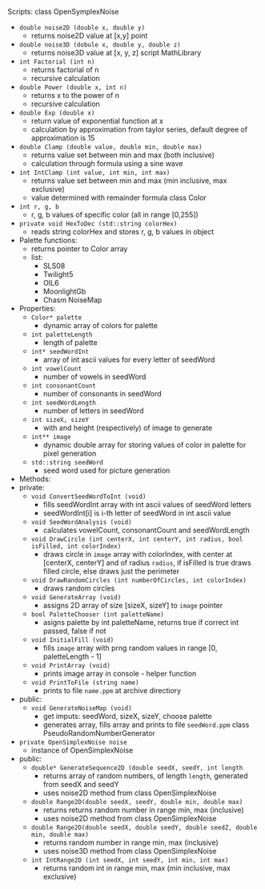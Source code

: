 Scripts:
class OpenSymplexNoise
-  `double noise2D (double x, double y)`
	- returns noise2D value at [x,y] point
- `double noise3D (dobule x, double y, double z)`
	- returns noise3D value at [x, y, z]
script MathLibrary
- `int Factorial (int n)`
	- returns factorial of n
	- recursive calculation
- `double Power (double x, int n)`
	- returns x to the power of n
	- recursive calculation
- `double Exp (double x)`
	- return value of exponential function at x
	- calculation by approximation from taylor series, default degree of approximation is 15
- `double Clamp (double value, double min, double max)`
	- returns value set between min and max (both inclusive)
	- calculation through formula using a sine wave
- `int IntClamp (int value, int min, int max)`
	- returns value set between min and max (min inclusive, max exclusive)
	- value determined with remainder formula
class Color
- `int r, g, b`
	- r, g, b values of specific color (all in range [0,255])
- `private void HexToDec (std::string colorHex)`
	- reads string colorHex and stores r, g, b values in object
- Palette functions:
	- returns pointer to Color array
	- list:
		- SLS08
		- Twilight5
		- OIL6
		- MoonlightGb
		- Chasm
NoiseMap
- Properties:
	- `Color* palette`
		- dynamic array of colors for palette
	- `int paletteLength`
		- length of palette
	- `int* seedWordInt`
		- array of int ascii values for every letter of seedWord
	- `int vowelCount`
		- number of vowels in seedWord
	- `int consonantCount`
		- number of consonants in seedWord
	- `int seedWordLength`
		- number of letters in seedWord
	- `int sizeX, sizeY`
		- with and height (respectively) of image to generate
	- `int** image`
		- dynamic double array for storing values of color in palette for pixel generation
	- `std::string seedWord`
		- seed word used for picture generation
- Methods:
- private:
	- `void ConvertSeedWordToInt (void)`
		- fills seedWordInt array with int ascii values of seedWord letters
		- seedWordInt[i] is i-th letter of seedWord in int ascii value
	- `void SeedWordAnalysis (void)`
		- calculates vowelCount, consonantCount and seedWordLength
	- `void DrawCircle (int centerX, int centerY, int radius, bool isFilled, int colorIndex)`
		- draws circle in `image` array with colorIndex, with center at [centerX, centerY] and of radius `radius`, if isFilled is true draws filled circle, else draws just the perimeter
	- `void DrawRandomCircles (int numberOfCircles, int colorIndex)`
		- draws random circles
	- `void GenerateArray (void)`
		- assigns 2D array of size [sizeX, sizeY] to `image` pointer
	- `bool PaletteChooser (int paletteName)`
		- asigns palette by int paletteName, returns true if correct int passed, false if not
	- `void InitialFill (void)`
		- fills `image` array with prng random values in range [0, paletteLength - 1]
	- `void PrintArray (void)`
		- prints image array in console - helper function
	- `void PrintToFile (string name)`
		- prints to file `name.ppm` at archive directiory
- public:
	- `void GenerateNoiseMap (void)`
		- get imputs: seedWord, sizeX, sizeY, choose palette
		- generates array, fills array and prints to file `seedWord.ppm` 
class PseudoRandomNumberGenerator
- `private OpenSimplexNoise noise`
	- instance of OpenSimplexNoise
- public:
	- `double* GenerateSequence2D (double seedX, seedY, int length`
		- returns array of random numbers, of length `length`, generated from seedX and seedY
		- uses noise2D method from class OpenSimplexNoise
	- `double Range2D(double seedX, seedY, double min, double max)`
		- returns returns random number in range min, max (inclusive)
		- uses noise2D method from class OpenSimplexNoise
	- `double Range2D(double seedX, double seedY, double seedZ, double min, double max)`
		- returns random number in range min, max (inclusive)
		- uses noise3D method from class OpenSimplexNoise
	- `int IntRange2D (int seedX, int seedY, int min, int max)`
		- returns random int in range min, max (min inclusive, max exclusive)